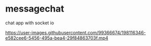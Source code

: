 # messagechat
chat app with socket io


https://user-images.githubusercontent.com/99366674/198116346-e582cee6-5456-495a-bea4-29f84863703f.mp4

